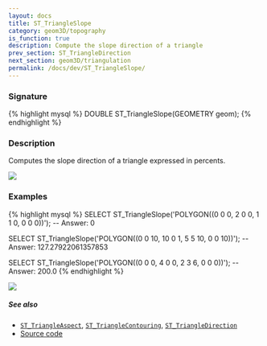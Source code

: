 ```yaml
---
layout: docs
title: ST_TriangleSlope
category: geom3D/topography
is_function: true
description: Compute the slope direction of a triangle
prev_section: ST_TriangleDirection
next_section: geom3D/triangulation
permalink: /docs/dev/ST_TriangleSlope/
---
```


### Signature

{% highlight mysql %}
DOUBLE ST_TriangleSlope(GEOMETRY geom);
{% endhighlight %}

### Description
Computes the slope direction of a triangle expressed in percents.

<img class="displayed" src="../ST_TriangleSlope_0.png"/>

### Examples

{% highlight mysql %}
SELECT ST_TriangleSlope('POLYGON((0 0 0, 2 0 0, 1 1 0, 0 0 0))');
-- Answer: 0

SELECT ST_TriangleSlope('POLYGON((0 0 10, 10 0 1, 5 5 10, 0 0 10))');
-- Answer: 127.27922061357853

SELECT ST_TriangleSlope('POLYGON((0 0 0, 4 0 0, 2 3 6, 0 0 0))');
-- Answer: 200.0
{% endhighlight %}

<img class="displayed" src="../ST_TriangleSlope_1.png"/>

##### See also

* [`ST_TriangleAspect`](../ST_TriangleAspect),
[`ST_TriangleContouring`](../ST_TriangleContouring), [`ST_TriangleDirection`](../ST_TriangleDirection)
* <a href="https://github.com/irstv/H2GIS/blob/51910b27b5dc2b3b4353bb43a683f8649628ea8d/h2spatial-ext/src/main/java/org/h2gis/h2spatialext/function/spatial/topography/ST_TriangleSlope.java" target="_blank">Source code</a>

